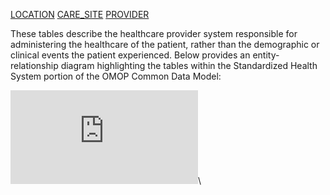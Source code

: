 [LOCATION](https://github.com/OHDSI/CommonDataModel/wiki/LOCATION)
[CARE_SITE](https://github.com/OHDSI/CommonDataModel/wiki/CARE_SITE)
[PROVIDER](https://github.com/OHDSI/CommonDataModel/wiki/PROVIDER)      

These tables describe the healthcare provider system responsible for administering the healthcare of the patient, rather than the demographic or clinical events the patient experienced.
Below provides an entity-relationship diagram highlighting the tables within the Standardized Health System portion of the OMOP Common Data Model:

![Health system tables entity-relationship diagram](http://www.ohdsi.org/web/wiki/lib/exe/fetch.php?w=800&tok=82724f&media=documentation:cdm:standard_health_system_data_tables.png)\
  